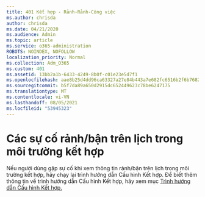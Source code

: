 ```yaml
---
title: 401 Kết hợp - Rảnh-Rảnh-Công việc
ms.author: chrisda
author: chrisda
ms.date: 04/21/2020
ms.audience: Admin
ms.topic: article
ms.service: o365-administration
ROBOTS: NOINDEX, NOFOLLOW
localization_priority: Normal
ms.collection: Adm_O365
ms.custom: 401
ms.assetid: 13bb2a1b-6433-4249-8b0f-c01e23e5d7f1
ms.openlocfilehash: aae8b25d4dd96ca63327a27e84b443a7e682fc6516b2f6b76820da6b125dc1f4
ms.sourcegitcommit: b5f7da89a650d2915dc652449623c78be6247175
ms.translationtype: MT
ms.contentlocale: vi-VN
ms.lasthandoff: 08/05/2021
ms.locfileid: "53945323"
---
```

# <a name="calendar-freebusy-issues-in-hybrid-environments"></a>Các sự cố rảnh/bận trên lịch trong môi trường kết hợp

Nếu người dùng gặp sự cố khi xem thông tin rảnh/bận trên lịch trong môi trường kết hợp, hãy chạy lại trình hướng dẫn Cấu hình Kết hợp. Để biết thêm thông tin về trình hướng dẫn Cấu hình Kết hợp, hãy xem mục [Trình hướng dẫn Cấu hình Kết hợp.](https://go.microsoft.com/fwlink/p/?linkid=528149)
